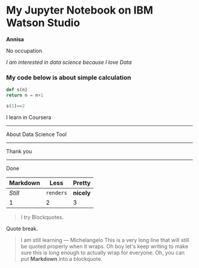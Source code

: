 # My Jupyter Notebook on IBM Watson Studio

**Annisa**

No occupation

*I am interested in data science because I love Data*

### My code below is about simple calculation
```python
def s(n) 
return n = n+1

s(1)==2
```
I learn in Coursera

***

About Data Science Tool

***

Thank you

***

Done


Markdown | Less | Pretty
--- | --- | ---
*Still* | `renders` | **nicely**
1 | 2 | 3

> I try Blockquotes.

Quote break.

> I am still learning — Michelangelo This is a very long line that will still be quoted properly when it wraps. Oh boy let's keep writing to make sure this is long enough to actually wrap for everyone. Oh, you can *put* **Markdown** into a blockquote. 
